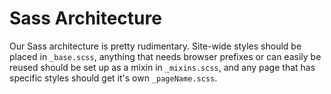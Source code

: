 # Sass Architecture

Our Sass architecture is pretty rudimentary. Site-wide styles should be placed in `_base.scss`, anything that needs browser prefixes or can easily be reused should be set up as a mixin in `_mixins.scss`, and any page that has specific styles should get it's own `_pageName.scss`.